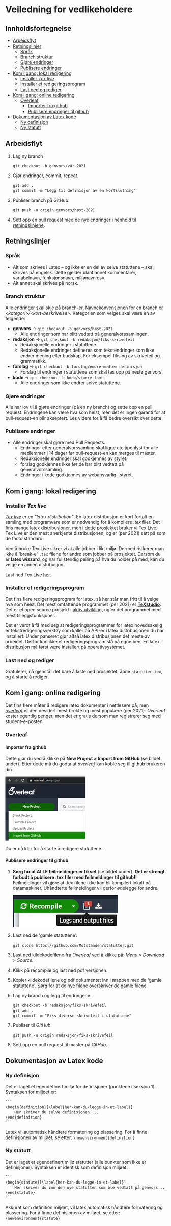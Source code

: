 # Veiledning for vedlikeholdere

## Innholdsfortegnelse

* [Arbeidsflyt](#arbeidsflyt)
* [Retningslinjer](#retningslinjer)
    * [Språk](#språk)
    * [Branch struktur](#branch-struktur)
    * [Gjøre endringer](#gjøre-endringer)
    * [Publisere endringer](#publisere-endringer)
* [Kom i gang: lokal redigering](#kom-i-gang-lokal-redigering)
    * [Installer *Tex live*](#installer-tex-live)
    * [Installer et redigeringsprogram](#instaler-et-redigeringsprogram)
    * [Last ned og rediger](#last-ned-og-rediger.)
* [Kom i gang: online redigering](#kom-i-gang-online-redigering)
    * [Overleaf](#overleaf)
        * [Importer fra github](#importer-fra-github)
        * [Publisere endringer til github](#publisere-endringer-til-github)
* [Dokumentasjon av Latex kode](#dokumentasjon-av-latex-kode)
    * [Ny definisjon](#ny-definisjon)
    * [Ny statutt](#ny-statutt)

## Arbeidsflyt
1. Lag ny branch
    ```
    git checkout -b genvors/vår-2021
    ```
2. Gjør endringer, commit, repeat.
    ```
    git add .
    git commit -m "Legg til definisjon av en kortslutning"
    ```
3. Publiser branch på GitHub.
    ```
    git push -u origin genvors/høst-2021
    ```
4. Sett opp en pull request med de nye endringer i henhold til [retningslinjene](#publisere-endringer). 

## Retningslinjer

### Språk
* Alt som skrives i Latex – og ikke er en del av selve statuttene – skal skrives på engelsk. Dette gjelder blant annet kommentarer, variabelnavn, funksjonsnavn, miljønavn osv. 
* Alt annet skal skrives på norsk.

### Branch struktur
Alle endringer skal skje på branch-er. Navnekonvensjonen for en branch er *<kategori\>/\<kort-beskrivelse\>*. Kategorien som velges skal være èn av følgende:

* **genvors** -> `git checkout -b genvors/høst-2021`
    * Alle endringer som har blitt vedtatt på generalvorssamlingen.
* **redaksjon** -> `git checkout -b redaksjon/fiks-skrivefeil`
    * Redaksjonelle endringer i statuttene. 
    * Redaksjonelle endringer defineres som tekstendringer som ikke endrer mening eller budskap. For eksempel fiksing av skrivefeil og grammatikk.
* **forslag** -> `git checkout -b forslag/endre-medlem-definisjon`
    * Forslag til endringer i statuttene som skal tas opp på neste genvors.
* **kode** ->  `git checkout -b kode/større-font`
    * Alle endringer som ikke endrer selve statuttene.

### Gjøre endringer
Alle har lov til å gjøre endringer (på en ny branch) og sette opp en pull request. Endringene kan være hva som helst, men det er ingen garanti for at pull-request-en blir akseptert. Les videre for å få bedre oversikt over dette.

### Publisere endringer
* Alle endringer skal gjøre med Pull Requests. 
    * Endringer etter generalvorssamling skal ligge ute åpenlyst for alle medlemmer i 14 dager før pull-request-en kan merges til master.
    * Redaksjonelle endringer skal godkjennes av styret. 
    * forslag godkjennes ikke før de har blitt vedtatt på generalvorssamling.
    * Endringer i kode godkjennes av webansvarlig i styret.

## Kom i gang: lokal redigering

### Installer *Tex live*
*[Tex live](https://www.tug.org/texlive/)* er en *"latex distribution"*. En latex distribusjon er kort fortalt en samling med programvare som er nødvendig for å kompilere *.tex* filer. Det fins mange latex distribusjoner, men i dette prosjektet bruker vi Tex Live. Tex Live er den mest anerkjente distribusjonen, og er (per 2021) sett på som de facto standard.

Ved å bruke Tex Live sikrer vi at alle jobber i likt miljø. Dermed risikerer man ikke å 'break-e' `.tex` filene for andre som jobber på prosjektet. Dersom du er **latex wizzard**, og har fullstendig peiling på hva du holder på med, kan du velge en annen distribusjon.  

Last ned Tex Live [her](https://www.tug.org/texlive/acquire-netinstall.html).

### Installer et redigeringsprogram
Det fins flere redigeringsprogram for latex, så her står man fritt til å velge hva som helst. Det mest omfattende programmet (per 2021) er **[TeXstudio](https://www.texstudio.org/)**. Det er et open source prosjekt i [aktiv utvikling](https://github.com/texstudio-org/texstudio), og er det programmet med mest tilleggsfunksjoner.

Det er verdt å få med seg at redigeringsprogrammer for latex hovedsakelig er tekstredigeringsverktøy som kaller på API-er i latex distribusjonen du har installert. Under panseret gjør altså latex distribusjonen det meste av arbeidet. Derfor kan ikke et redigeringsprogram stå på egne ben. En latex distribusjon må først være installert på operativsystemet.

### Last ned og rediger
Gratulerer, nå gjenstår det bare å laste ned prosjektet, åpne `statutter.tex`, og å starte å rediger.  

## Kom i gang: online redigering
Det fins flere måter å redigere latex dokumenter i nettlesere på, men *[overleaf](https://www.overleaf.com/)* er den desidert mest brukte og mest populære (per 2021). *Overleaf* koster egentlig penger, men det er gratis dersom man registrerer seg med student–e-posten. 

### Overleaf
#### Importer fra github
Dette gjør du ved å klikke på **New Project > Import from GitHub** (se bildet under). Etter dette må du godta at *overleaf* kan koble seg til github brukeren din.

<img src="ReadmeImages\OverleafImportFromGithub.png" height="200"/>

Du er nå klar for å starte å redigere statuttene.

#### Publisere endringer til github

1. **Sørg for at ALLE feilmeldinger er fikset** (se bildet under). **Det er strengt forbudt å publisere .tex filer med feilmeldinger til github!!** Feilmeldinger vil gjøre at .tex filene ikke kan bli kompilert lokalt på datamaskiner. Uhåndterte feilmeldinger vil derfor ødelegge for andre.

    <img src="ReadmeImages\OverleafWarnings.png" height="100"/>

2. Last ned de 'gamle statuttene'.
    ``` 
    git clone https://github.com/Motstanden/statutter.git
    ```
4. Last ned kildekodefilene fra *Overleaf* ved å klikke på: *Menu > Download > Source*.
3. Klikk på recompile og last ned pdf versjonen.
5. Kopier kildekodefilene og pdf dokumentet inn i mappen med de 'gamle statuttene'. Sørg for at de nye filene overskriver de gamle filene.
7. Lag ny branch og legg til endringene.
    ```
    git checkout -b redaksjon/fiks-skrivefeil
    git add .
    git commit -m "Fiks diverse skrivefeil i statuttene"
    ```
6. Publiser til *GitHub*
    ```
    git push -u origin redaksjon/fiks-skrivefeil
    ```
7. Sett opp en pull request til master på *GitHub*.

## Dokumentasjon av Latex kode
### Ny definisjon
Det er laget et egendefinert miljø for definisjoner (punktene i seksjon 1). Syntaksen for miljøet er:

    ```
    \begin{definition}[\label{her-kan-du-legge-in-et-label}]
        Her skriver du selve definisjonen....
    \end{definition}
    ```
Latex vil automatisk håndtere formatering og plassering.
For å finne definisjonen av miljøet, se etter: `\newenvironment{definition}`

### Ny statutt
Det er laget et egendefinert miljø statutter (alle punkter som ikke er definisjoner). Syntaksen er identisk som definisjon miljøet:

    ```
    \begin{statute}[\label{her-kan-du-legge-in-et-label}]
        Her skriver du inn den nye statutten som ble vedtatt på genvors...
    \end{statute}
    ```
Akkurat som definition miljøet, vil latex automatisk håndtere formatering og plassering. For å finne definisjonen av miljøet, se etter: `\newenvironment{statute}`
